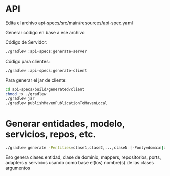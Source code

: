 # API

Edita el archivo api-specs/src/main/resources/api-spec.yaml

Generar código en base a ese archivo

Código de Servidor:

```bash
./gradlew :api-specs:generate-server
```

Código para clientes:

```bash
./gradlew :api-specs:generate-client
```

Para generar el jar de cliente:

```bash
cd api-specs/build/generated/client
chmod +x ./gradlew
./gradlew jar
./gradlew publishMavenPublicationToMavenLocal
```

# Generar entidades, modelo, servicios, repos, etc.

```bash
./gradlew generate -Pentities=clase1,clase2,...,claseN [-Ponly=domain|app|infra] [-PbasePackage=xxx.yyy.zzz]
```

Eso genera clases entidad, clase de dominio, mappers, repositorios, ports, adapters y servicios usando como base el(los)
nombre(s) de las clases argumentos
